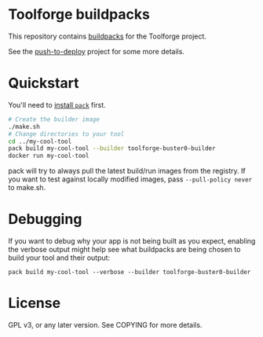 Toolforge buildpacks
====================

This repository contains [buildpacks](https://buildpacks.io/) for the
Toolforge project.

See the [push-to-deploy](https://wikitech.wikimedia.org/wiki/Wikimedia_Cloud_Services_team/EnhancementProposals/Toolforge_push_to_deploy)
project for some more details.

# Quickstart

You'll need to [install `pack`](https://buildpacks.io/docs/tools/pack/cli/install/)
first.

```bash
# Create the builder image
./make.sh
# Change directories to your tool
cd ../my-cool-tool
pack build my-cool-tool --builder toolforge-buster0-builder
docker run my-cool-tool
```

pack will try to always pull the latest build/run images from the registry. If
you want to test against locally modified images, pass `--pull-policy never`
to make.sh.

# Debugging

If you want to debug why your app is not being built as you expect, enabling
the verbose output might help see what buildpacks are being chosen to build
your tool and their output:
```
pack build my-cool-tool --verbose --builder toolforge-buster0-builder
```

# License

GPL v3, or any later version. See COPYING for more details.
